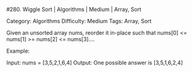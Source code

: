 #280. Wiggle Sort | Algorithms | Medium | Array, Sort

Category: Algorithms
Difficulty: Medium
Tags: Array, Sort

Given an unsorted array nums, reorder it in-place such that nums[0] <= nums[1] >= nums[2] <= nums[3]....

Example:


Input: nums = [3,5,2,1,6,4]
Output: One possible answer is [3,5,1,6,2,4]


